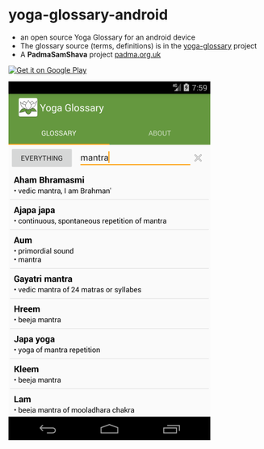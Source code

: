 # yoga-glossary-android

- an open source Yoga Glossary for an android device
- The glossary source (terms, definitions) is in the [yoga-glossary](https://github.com/padmasambhava/yoga-glossary) project
- A **PadmaSamShava** project [padma.org.uk](http://www.padma.org.uk/)


<a href='https://play.google.com/store/apps/details?id=uk.org.padma.yogaglossary&pcampaignid=MKT-Other-global-all-co-prtnr-py-PartBadge-Mar2515-1'><img width="300" alt='Get it on Google Play' src='https://play.google.com/intl/en_gb/badges/images/generic/en_badge_web_generic.png'/></a>



![Screenshot](screen_shots/screenshot.png)

